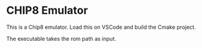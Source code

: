 # CHIP8 Emulator


This is a Chip8 emulator. Load this on VSCode and build the Cmake project. 

The executable takes the rom path as input.

